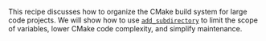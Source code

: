 This recipe discusses how to organize the CMake build system for large code
projects. We will show how to use [`add_subdirectory`] to limit the scope of
variables, lower CMake code complexity, and simplify maintenance.

[`add_subdirectory`]: https://cmake.org/cmake/help/latest/command/add_subdirectory.html
